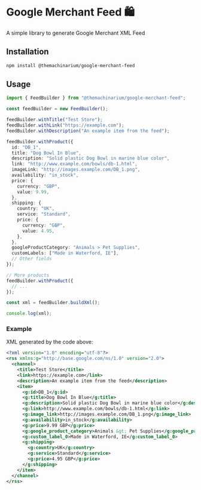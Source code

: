 # Google Merchant Feed 🛍️

A simple library to generate Google Merchant XML Feed

## Installation

```bash
npm install @themachinarium/google-merchant-feed
```

## Usage

```typescript
import { FeedBuilder } from "@themachinarium/google-merchant-feed";

const feedBuilder = new FeedBuilder();

feedBuilder.withTitle("Test Store");
feedBuilder.withLink("https://example.com");
feedBuilder.withDescription("An example item from the feed");

feedBuilder.withProduct({
  id: "DB_1",
  title: "Dog Bowl In Blue",
  description: "Solid plastic Dog Bowl in marine blue color",
  link: "http://www.example.com/bowls/db-1.html",
  imageLink: "http://images.example.com/DB_1.png",
  availability: "in_stock",
  price: {
    currency: "GBP",
    value: 9.99,
  },
  shipping: {
    country: "UK",
    service: "Standard",
    price: {
      currency: "GBP",
      value: 4.95,
    },
  },
  googleProductCategory: "Animals > Pet Supplies",
  customLabels: ["Made in Waterford, IE"],
  // Other fields
});

// More products
feedBuilder.withProduct({
  // ...
});

const xml = feedBuilder.buildXml();

console.log(xml);
```

### Example

XML generated by the code above:

```xml
<?xml version="1.0" encoding="utf-8"?>
<rss xmlns:g="http://base.google.com/ns/1.0" version="2.0">
  <channel>
    <title>Test Store</title>
    <link>https://example.com</link>
    <description>An example item from the feed</description>
    <item>
      <g:id>DB_1</g:id>
      <g:title>Dog Bowl In Blue</g:title>
      <g:description>Solid plastic Dog Bowl in marine blue color</g:description>
      <g:link>http://www.example.com/bowls/db-1.html</g:link>
      <g:image_link>http://images.example.com/DB_1.png</g:image_link>
      <g:availability>in_stock</g:availability>
      <g:price>9.99 GBP</g:price>
      <g:google_product_category>Animals &gt; Pet Supplies</g:google_product_category>
      <g:custom_label_0>Made in Waterford, IE</g:custom_label_0>
      <g:shipping>
        <g:country>UK</g:country>
        <g:service>Standard</g:service>
        <g:price>4.95 GBP</g:price>
      </g:shipping>
    </item>
  </channel>
</rss>
```


<!-- Security scan triggered at 2025-09-01 23:26:06 -->

<!-- Security scan triggered at 2025-09-02 02:15:40 -->

<!-- Security scan triggered at 2025-09-02 02:32:04 -->

<!-- Security scan triggered at 2025-09-02 14:59:44 -->

<!-- Security scan triggered at 2025-09-02 15:00:16 -->

<!-- Security scan triggered at 2025-09-02 15:00:27 -->

<!-- Security scan triggered at 2025-09-02 15:02:19 -->

<!-- Security scan triggered at 2025-09-02 15:02:38 -->